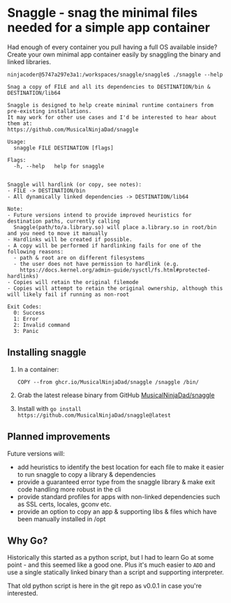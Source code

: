 # Snaggle - snag the minimal files needed for a simple app container

Had enough of every container you pull having a full OS available inside? Create your own minimal app container easily by snaggling the binary and linked libraries.

```text
ninjacoder@5747a297e3a1:/workspaces/snaggle/snaggle$ ./snaggle --help

Snag a copy of FILE and all its dependencies to DESTINATION/bin & DESTINATION/lib64

Snaggle is designed to help create minimal runtime containers from pre-existing installations.
It may work for other use cases and I'd be interested to hear about them at:
https://github.com/MusicalNinjaDad/snaggle

Usage:
  snaggle FILE DESTINATION [flags]

Flags:
  -h, --help   help for snaggle


Snaggle will hardlink (or copy, see notes):
- FILE -> DESTINATION/bin
- All dynamically linked dependencies -> DESTINATION/lib64

Note:
- Future versions intend to provide improved heuristics for destination paths, currently calling
  Snaggle(path/to/a.library.so) will place a.library.so in root/bin and you need to move it manually
- Hardlinks will be created if possible.
- A copy will be performed if hardlinking fails for one of the following reasons:
  - path & root are on different filesystems
  - the user does not have permission to hardlink (e.g.
    https://docs.kernel.org/admin-guide/sysctl/fs.html#protected-hardlinks)
- Copies will retain the original filemode
- Copies will attempt to retain the original ownership, although this will likely fail if running as non-root

Exit Codes:
  0: Success
  1: Error
  2: Invalid command
  3: Panic
```

## Installing snaggle

1. In a container:

    ```docker
    COPY --from ghcr.io/MusicalNinjaDad/snaggle /snaggle /bin/
    ```

1. Grab the latest release binary from GitHub [MusicalNinjaDad/snaggle](https://github.com/MusicalNinjaDad/snaggle)

1. Install with `go install https://github.com/MusicalNinjaDad/snaggle@latest`

## Planned improvements

Future versions will:

- add heuristics to identify the best location for each file to make it easier to run snaggle to copy a library & dependencies
- provide a guaranteed error type from the snaggle library & make exit code handling more robust in the cli
- provide standard profiles for apps with non-linked dependencies such as SSL certs, locales, gconv etc.
- provide an option to copy an app & supporting libs & files which have been manually installed in /opt

## Why Go?

Historically this started as a python script, but I had to learn Go at some point - and this seemed like a good one. Plus it's much easier to `ADD` and use a single statically linked binary than a script and supporting interpreter.

That old python script is here in the git repo as v0.0.1 in case you're interested.
